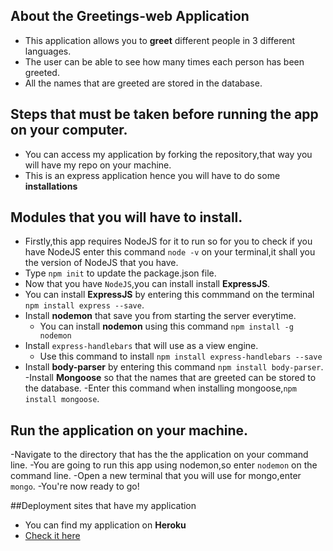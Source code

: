 ## About the Greetings-web Application


- This application allows you to **greet** different people in 3 different languages.
- The user can be able to see how many times each person has been greeted.
- All the names that are greeted are stored in the database.


## Steps that must be taken before running the app on your computer.
 
 - You can access my application by forking the repository,that way you will have my repo on your machine.
 - This is an express application hence you will have to do some **installations**
 
 ## Modules that you will have to install.
 
 - Firstly,this app requires NodeJS for it to run so for you to check if you have NodeJS enter this command `node -v` on your terminal,it shall you the version of NodeJS that you have.
 - Type `npm init` to update the package.json file.
 - Now that you have `NodeJS`,you can install install **ExpressJS**.
  - You can install **ExpressJS** by entering this commmand on the terminal  `npm install express --save`.
 - Install **nodemon** that save you from starting the server everytime.
   - You can install **nodemon** using this command `npm install -g nodemon`    
 - Install `express-handlebars` that will use as a view engine.
     - Use this command to install `npm install express-handlebars --save`
 - Install **body-parser** by entering this command `npm install body-parser`.
 -Install **Mongoose** so that the names that are greeted can be stored to the database.
  -Enter this command when installing mongoose,`npm install mongoose`.

## Run the application on your machine.

-Navigate to the directory that has the the application on your command line.
-You are going to run this app using nodemon,so enter `nodemon` on the command line.
-Open a new terminal that you will use for mongo,enter `mongo`.
-You're now ready to go!

##Deployment sites that have my application

 - You can find my application on **Heroku**
 - [Check it here](murmuring-harbor-20208.herokuapp.com)
